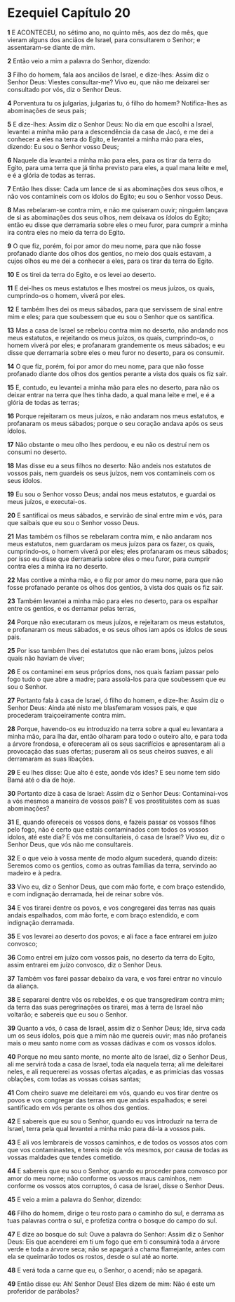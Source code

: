 # Ezequiel Capítulo 20

**1** 	E ACONTECEU, no sétimo ano, no quinto mês, aos dez do mês, que vieram alguns dos anciãos de Israel, para consultarem o Senhor; e assentaram-se diante de mim.

**2** 	Então veio a mim a palavra do Senhor, dizendo:

**3** 	Filho do homem, fala aos anciãos de Israel, e dize-lhes: Assim diz o Senhor Deus: Viestes consultar-me? Vivo eu, que não me deixarei ser consultado por vós, diz o Senhor Deus.

**4** 	Porventura tu os julgarias, julgarias tu, ó filho do homem? Notifica-lhes as abominações de seus pais;

**5** 	E dize-lhes: Assim diz o Senhor Deus: No dia em que escolhi a Israel, levantei a minha mão para a descendência da casa de Jacó, e me dei a conhecer a eles na terra do Egito, e levantei a minha mão para eles, dizendo: Eu sou o Senhor vosso Deus;

**6** 	Naquele dia levantei a minha mão para eles, para os tirar da terra do Egito, para uma terra que já tinha previsto para eles, a qual mana leite e mel, e é a glória de todas as terras.

**7** 	Então lhes disse: Cada um lance de si as abominações dos seus olhos, e não vos contamineis com os ídolos do Egito; eu sou o Senhor vosso Deus.

**8** 	Mas rebelaram-se contra mim, e não me quiseram ouvir; ninguém lançava de si as abominações dos seus olhos, nem deixava os ídolos do Egito; então eu disse que derramaria sobre eles o meu furor, para cumprir a minha ira contra eles no meio da terra do Egito.

**9** 	O que fiz, porém, foi por amor do meu nome, para que não fosse profanado diante dos olhos dos gentios, no meio dos quais estavam, a cujos olhos eu me dei a conhecer a eles, para os tirar da terra do Egito.

**10** 	E os tirei da terra do Egito, e os levei ao deserto.

**11** 	E dei-lhes os meus estatutos e lhes mostrei os meus juízos, os quais, cumprindo-os o homem, viverá por eles.

**12** 	E também lhes dei os meus sábados, para que servissem de sinal entre mim e eles; para que soubessem que eu sou o Senhor que os santifica.

**13** 	Mas a casa de Israel se rebelou contra mim no deserto, não andando nos meus estatutos, e rejeitando os meus juízos, os quais, cumprindo-os, o homem viverá por eles; e profanaram grandemente os meus sábados; e eu disse que derramaria sobre eles o meu furor no deserto, para os consumir.

**14** 	O que fiz, porém, foi por amor do meu nome, para que não fosse profanado diante dos olhos dos gentios perante a vista dos quais os fiz sair.

**15** 	E, contudo, eu levantei a minha mão para eles no deserto, para não os deixar entrar na terra que lhes tinha dado, a qual mana leite e mel, e é a glória de todas as terras;

**16** 	Porque rejeitaram os meus juízos, e não andaram nos meus estatutos, e profanaram os meus sábados; porque o seu coração andava após os seus ídolos.

**17** 	Não obstante o meu olho lhes perdoou, e eu não os destruí nem os consumi no deserto.

**18** 	Mas disse eu a seus filhos no deserto: Não andeis nos estatutos de vossos pais, nem guardeis os seus juízos, nem vos contamineis com os seus ídolos.

**19** 	Eu sou o Senhor vosso Deus; andai nos meus estatutos, e guardai os meus juízos, e executai-os.

**20** 	E santificai os meus sábados, e servirão de sinal entre mim e vós, para que saibais que eu sou o Senhor vosso Deus.

**21** 	Mas também os filhos se rebelaram contra mim, e não andaram nos meus estatutos, nem guardaram os meus juízos para os fazer, os quais, cumprindo-os, o homem viverá por eles; eles profanaram os meus sábados; por isso eu disse que derramaria sobre eles o meu furor, para cumprir contra eles a minha ira no deserto.

**22** 	Mas contive a minha mão, e o fiz por amor do meu nome, para que não fosse profanado perante os olhos dos gentios, à vista dos quais os fiz sair.

**23** 	Também levantei a minha mão para eles no deserto, para os espalhar entre os gentios, e os derramar pelas terras,

**24** 	Porque não executaram os meus juízos, e rejeitaram os meus estatutos, e profanaram os meus sábados, e os seus olhos iam após os ídolos de seus pais.

**25** 	Por isso também lhes dei estatutos que não eram bons, juízos pelos quais não haviam de viver;

**26** 	E os contaminei em seus próprios dons, nos quais faziam passar pelo fogo tudo o que abre a madre; para assolá-los para que soubessem que eu sou o Senhor.

**27** 	Portanto fala à casa de Israel, ó filho do homem, e dize-lhe: Assim diz o Senhor Deus: Ainda até nisto me blasfemaram vossos pais, e que procederam traiçoeiramente contra mim.

**28** 	Porque, havendo-os eu introduzido na terra sobre a qual eu levantara a minha mão, para lha dar, então olharam para todo o outeiro alto, e para toda a árvore frondosa, e ofereceram ali os seus sacrifícios e apresentaram ali a provocação das suas ofertas; puseram ali os seus cheiros suaves, e ali derramaram as suas libações.

**29** 	E eu lhes disse: Que alto é este, aonde vós ides? E seu nome tem sido Bamá até o dia de hoje.

**30** 	Portanto dize à casa de Israel: Assim diz o Senhor Deus: Contaminai-vos a vós mesmos a maneira de vossos pais? E vos prostituístes com as suas abominações?

**31** 	E, quando ofereceis os vossos dons, e fazeis passar os vossos filhos pelo fogo, não é certo que estais contaminados com todos os vossos ídolos, até este dia? E vós me consultaríeis, ó casa de Israel? Vivo eu, diz o Senhor Deus, que vós não me consultareis.

**32** 	E o que veio à vossa mente de modo algum sucederá, quando dizeis: Seremos como os gentios, como as outras famílias da terra, servindo ao madeiro e à pedra.

**33** 	Vivo eu, diz o Senhor Deus, que com mão forte, e com braço estendido, e com indignação derramada, hei de reinar sobre vós.

**34** 	E vos tirarei dentre os povos, e vos congregarei das terras nas quais andais espalhados, com mão forte, e com braço estendido, e com indignação derramada.

**35** 	E vos levarei ao deserto dos povos; e ali face a face entrarei em juízo convosco;

**36** 	Como entrei em juízo com vossos pais, no deserto da terra do Egito, assim entrarei em juízo convosco, diz o Senhor Deus.

**37** 	Também vos farei passar debaixo da vara, e vos farei entrar no vínculo da aliança.

**38** 	E separarei dentre vós os rebeldes, e os que transgrediram contra mim; da terra das suas peregrinações os tirarei, mas à terra de Israel não voltarão; e sabereis que eu sou o Senhor.

**39** 	Quanto a vós, ó casa de Israel, assim diz o Senhor Deus; Ide, sirva cada um os seus ídolos, pois que a mim não me quereis ouvir; mas não profaneis mais o meu santo nome com as vossas dádivas e com os vossos ídolos.

**40** 	Porque no meu santo monte, no monte alto de Israel, diz o Senhor Deus, ali me servirá toda a casa de Israel, toda ela naquela terra; ali me deleitarei neles, e ali requererei as vossas ofertas alçadas, e as primícias das vossas oblações, com todas as vossas coisas santas;

**41** 	Com cheiro suave me deleitarei em vós, quando eu vos tirar dentre os povos e vos congregar das terras em que andais espalhados; e serei santificado em vós perante os olhos dos gentios.

**42** 	E sabereis que eu sou o Senhor, quando eu vos introduzir na terra de Israel, terra pela qual levantei a minha mão para dá-la a vossos pais.

**43** 	E ali vos lembrareis de vossos caminhos, e de todos os vossos atos com que vos contaminastes, e tereis nojo de vós mesmos, por causa de todas as vossas maldades que tendes cometido.

**44** 	E sabereis que eu sou o Senhor, quando eu proceder para convosco por amor do meu nome; não conforme os vossos maus caminhos, nem conforme os vossos atos corruptos, ó casa de Israel, disse o Senhor Deus.

**45** 	E veio a mim a palavra do Senhor, dizendo:

**46** 	Filho do homem, dirige o teu rosto para o caminho do sul, e derrama as tuas palavras contra o sul, e profetiza contra o bosque do campo do sul.

**47** 	E dize ao bosque do sul: Ouve a palavra do Senhor: Assim diz o Senhor Deus: Eis que acenderei em ti um fogo que em ti consumirá toda a árvore verde e toda a árvore seca; não se apagará a chama flamejante, antes com ela se queimarão todos os rostos, desde o sul até ao norte.

**48** 	E verá toda a carne que eu, o Senhor, o acendi; não se apagará.

**49** 	Então disse eu: Ah! Senhor Deus! Eles dizem de mim: Não é este um proferidor de parábolas?

